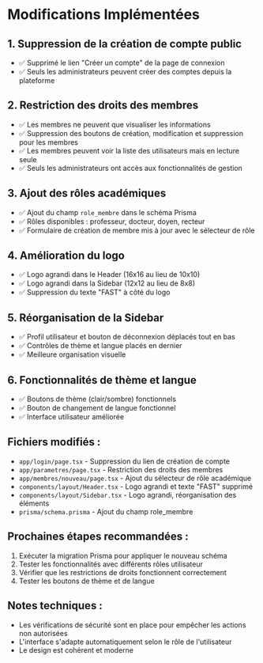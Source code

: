 # Modifications Implémentées

## 1. Suppression de la création de compte public
- ✅ Supprimé le lien "Créer un compte" de la page de connexion
- ✅ Seuls les administrateurs peuvent créer des comptes depuis la plateforme

## 2. Restriction des droits des membres
- ✅ Les membres ne peuvent que visualiser les informations
- ✅ Suppression des boutons de création, modification et suppression pour les membres
- ✅ Les membres peuvent voir la liste des utilisateurs mais en lecture seule
- ✅ Seuls les administrateurs ont accès aux fonctionnalités de gestion

## 3. Ajout des rôles académiques
- ✅ Ajout du champ `role_membre` dans le schéma Prisma
- ✅ Rôles disponibles : professeur, docteur, doyen, recteur
- ✅ Formulaire de création de membre mis à jour avec le sélecteur de rôle

## 4. Amélioration du logo
- ✅ Logo agrandi dans le Header (16x16 au lieu de 10x10)
- ✅ Logo agrandi dans la Sidebar (12x12 au lieu de 8x8)
- ✅ Suppression du texte "FAST" à côté du logo

## 5. Réorganisation de la Sidebar
- ✅ Profil utilisateur et bouton de déconnexion déplacés tout en bas
- ✅ Contrôles de thème et langue placés en dernier
- ✅ Meilleure organisation visuelle

## 6. Fonctionnalités de thème et langue
- ✅ Boutons de thème (clair/sombre) fonctionnels
- ✅ Bouton de changement de langue fonctionnel
- ✅ Interface utilisateur améliorée

## Fichiers modifiés :
- `app/login/page.tsx` - Suppression du lien de création de compte
- `app/parametres/page.tsx` - Restriction des droits des membres
- `app/membres/nouveau/page.tsx` - Ajout du sélecteur de rôle académique
- `components/layout/Header.tsx` - Logo agrandi et texte "FAST" supprimé
- `components/layout/Sidebar.tsx` - Logo agrandi, réorganisation des éléments
- `prisma/schema.prisma` - Ajout du champ role_membre

## Prochaines étapes recommandées :
1. Exécuter la migration Prisma pour appliquer le nouveau schéma
2. Tester les fonctionnalités avec différents rôles utilisateur
3. Vérifier que les restrictions de droits fonctionnent correctement
4. Tester les boutons de thème et de langue

## Notes techniques :
- Les vérifications de sécurité sont en place pour empêcher les actions non autorisées
- L'interface s'adapte automatiquement selon le rôle de l'utilisateur
- Le design est cohérent et moderne
